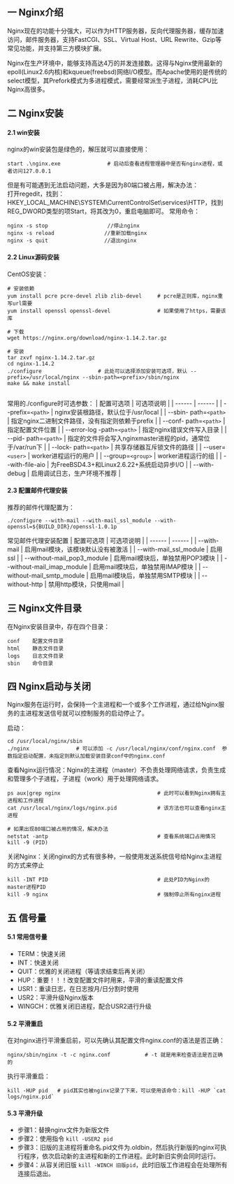 ## 一 Nginx介绍

Nginx现在的功能十分强大，可以作为HTTP服务器，反向代理服务器，缓存加速访问，邮件服务器，支持FastCGI、SSL、Virtual Host、URL Rewrite、Gzip等常见功能，并支持第三方模块扩展。  

Nginx在生产环境中，能够支持高达4万的并发连接数。这得与Nginx使用最新的epoll(Linux2.6内核)和kqueue(freebsd)网络I/O模型。而Apache使用的是传统的select模型，其Prefork模式为多进程模式，需要经常派生子进程，消耗CPU比Nginx高很多。  

## 二 Nginx安装

#### 2.1 win安装

nginx的win安装包是绿色的，解压就可以直接使用：
```
start .\nginx.exe               # 启动后查看进程管理器中是否有nginx进程，或者访问127.0.0.1
```
但是有可能遇到无法启动问题，大多是因为80端口被占用，解决办法：  
打开regedit，找到：HKEY_LOCAL_MACHINE\SYSTEM\CurrentControlSet\services\HTTP，找到REG_DWORD类型的项Start，将其改为0，重启电脑即可。
常用命令：
```
nginx -s stop                   //停止nginx
nginx -s reload                //重新加载nginx
nginx -s quit                  //退出nginx
```
#### 2.2 Linux源码安装

CentOS安装：
```
# 安装依赖
yum install pcre pcre-devel zlib zlib-devel     # pcre是正则库，nginx重写url需要
yum install openssl openssl-devel               # 如果使用了https，需要该库   

# 下载
wget https://nginx.org/download/nginx-1.14.2.tar.gz

# 安装
tar zxvf nginx-1.14.2.tar.gz
cd nginx-1.14.2
./configure                  # 此处可以选择添加安装可选项，默认 --prefix=/usr/local/nginx --sbin-path=<prefix>/sbin/nginx              make && make install  
                                                    
```
常用的./configure时可选参数：
| 配置可选项 | 可选项说明 |
| ------ | ------ |
| --prefix=`<path>` | nginx安装根路径，默认位于/usr/local |
| --sbin- path=`<path>` | 指定nginx二进制文件路径，没有指定则依赖于prefix |
| --conf- path=`<path>` | 指定配置文件位置 |
| --error-log -path=`<path>` | 指定nginx错误文件写入目录 |
| --pid- path=`<path>` | 指定的文件将会写入nginxmaster进程的pid，通常位于/var/run下 |
| --lock- path=`<path>` | 共享存储器互斥锁文件的路径 |
| --user=`<user>` | worker进程运行的用户 |
| --group=`<group>` | worker进程运行的组 |
| --with-file-aio | 为FreeBSD4.3+和Linux2.6.22+系统启动异步I/O |
| --with-debug | 启用调试日志，生产环境不推荐 |

#### 2.3 配置邮件代理安装

推荐的邮件代理配置为：
```
./configure --with-mail --with-mail_ssl_module --with-openssl=${BUILD_DIR}/openssl-1.0.1p
```
常见邮件代理安装配置
| 配置可选项 | 可选项说明 |
| ------ | ------ |
| --with-mail | 启用mail模块，该模块默认没有被激活 |
| --with-mail_ssl_module | 启用ssl |
| --without-mail_pop3_module | 启用mail模块后，单独禁用POP3模块 | 
| --without-mail_imap_module | 启用mail模块后，单独禁用IMAP模块 |
| --without-mail_smtp_module | 启用mail模块后，单独禁用SMTP模块 |
| --without-http | 禁用http模块，只使用mail | 

## 三 Nginx文件目录

在Nginx安装目录中，存在四个目录：
```
conf    配置文件目录
html    静态文件目录
logs    日志文件目录
sbin    命令目录
```

## 四 Nginx启动与关闭

Nginx服务在运行时，会保持一个主进程和一个或多个工作进程，通过给Nginx服务的主进程发送信号就可以控制服务的启动停止了。  


启动：
```
cd /usr/local/nginx/sbin
./nginx               # 可以添加 -c /usr/local/nginx/conf/nginx.conf  参数指定启动配置，未指定则默认加载安装目录conf中的nginx.conf
```

查看Nginx运行情况：Nginx的主进程（master）不负责处理网络请求，负责生成和管理多个子进程，子进程（work）用于处理网络请求。
```
ps aux|grep nginx                               # 此时可以看到Nginx拥有主进程和工作进程
cat /usr/local/nginx/logs/nginx.pid             # 该方法也可以查看nginx主进程

# 如果出现80端口被占用的情况，解决办法
netstat -antp                                   # 查看系统端口占用情况
kill -9 (PID)
```

关闭Nginx：关闭nginx的方式有很多种，一般使用发送系统信号给Nginx主进程的方式来停止
```
kill -INT PID                                   # 此处PID为Nginx的master进程PID
kill -9 nginx                                   # 强制停止所有nginx进程
```

## 五 信号量

#### 5.1 常用信号量

- TERM：快速关闭
- INT：快速关闭
- QUIT：优雅的关闭进程（等请求结束后再关闭）
- HUP：重要！！！改变配置文件时用来，平滑的重读配置文件
- USR1：重读日志，在日志按月/日分割时使用
- USR2：平滑升级Nginx版本
- WINGCH：优雅关闭旧进程，配合USR2进行升级

#### 5.2 平滑重启

在对nginx进行平滑重启前，可以先确认其配置文件nginx.conf的语法是否正确：
```
nginx/sbin/nginx -t -c nginx.conf           # -t 就是用来检查语法是否正确的
```

执行平滑重启：
```
kill -HUP pid   # pid其实也被nginx记录了下来，可以使用该命令：kill -HUP `cat logs/nginx.pid`
```

#### 5.3 平滑升级

- 步骤1：替换nginx文件为新版文件  
- 步骤2：使用指令 `kill -USER2 pid`   
- 步骤3：旧版的主进程将重命名.pid文件为.oldbin，然后执行新版的nginx可执行程序，依次启动新的主进程和新的工作进程。此时新旧实例会同时运行。  
- 步骤4：从容关闭旧版 `kill -WINCH 旧版pid`，此时旧版工作进程会在处理所有连接后退出。  



